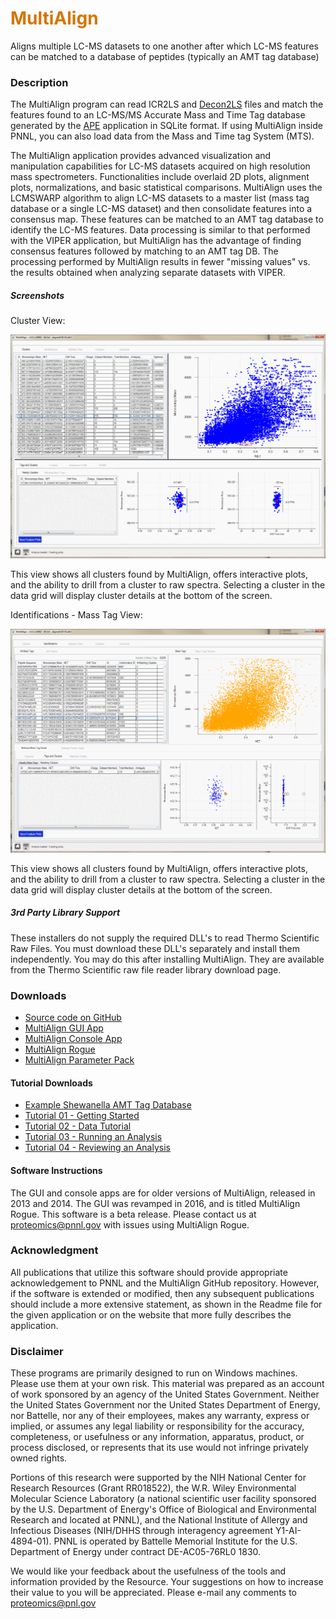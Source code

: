 # __<span style="color:#D57500">MultiAlign</span>__
Aligns multiple LC-MS datasets to one another after which LC-MS features can be matched to a database of peptides (typically an AMT tag database)

### Description
The MultiAlign program can read ICR2LS and [Decon2LS](https://pnnl-comp-mass-spec.github.io/DeconTools/) files and match the features found to an LC-MS/MS Accurate Mass and Time Tag database generated by the [APE](https://github.com/PNNL-Comp-Mass-Spec/APE-DLL) application in SQLite format. If using MultiAlign inside PNNL, you can also load data from the Mass and Time tag System (MTS).

The MultiAlign application provides advanced visualization and manipulation capabilities for LC-MS datasets acquired on high resolution mass spectrometers. Functionalities include overlaid 2D plots, alignment plots, normalizations, and basic statistical comparisons. MultiAlign uses the LCMSWARP algorithm to align LC-MS datasets to a master list (mass tag database or a single LC-MS dataset) and then consolidate features into a consensus map. These features can be matched to an AMT tag database to identify the LC-MS features. Data processing is similar to that performed with the VIPER application, but MultiAlign has the advantage of finding consensus features followed by matching to an AMT tag DB. The processing performed by MultiAlign results in fewer "missing values" vs. the results obtained when analyzing separate datasets with VIPER.

##### Screenshots
Cluster View:

![Cluster View Screenshot](MultiAlign_ClusterView_3.png)

This view shows all clusters found by MultiAlign, offers interactive plots, and the ability to drill from a cluster to raw spectra. Selecting a cluster in the data grid will display cluster details at the bottom of the screen.

Identifications - Mass Tag View:

![Mass Tag View Screenshot](MultiAlign_MassTagView_4.png)

This view shows all clusters found by MultiAlign, offers interactive plots, and the ability to drill from a cluster to raw spectra. Selecting a cluster in the data grid will display cluster details at the bottom of the screen.

##### 3rd Party Library Support

These installers do not supply the required DLL's to read Thermo Scientific Raw Files. You must download these DLL's separately and install them independently. You may do this after installing MultiAlign. They are available from the Thermo Scientific raw file reader library download page.

### Downloads
* [Source code on GitHub](https://github.com/PNNL-Comp-Mass-Spec/VIPER)
* [MultiAlign GUI App](https://github.com/PNNL-Comp-Mass-Spec/MultiAlign/releases/tag/GUI_v6.1.2)
* [MultiAlign Console App](https://github.com/PNNL-Comp-Mass-Spec/MultiAlign/releases/tag/v5.0.3)
* [MultiAlign Rogue](https://github.com/PNNL-Comp-Mass-Spec/MultiAlign/releases/tag/Rogue_v1.0.6193)
* [MultiAlign Parameter Pack](MultiAlignParameterPack.zip)

#### Tutorial Downloads
* [Example Shewanella AMT Tag Database](shewanella_P823_database.ape)
* [Tutorial 01 - Getting Started](MultiAlignTutorial-01-QuickStartGuide.pdf)
* [Tutorial 02 - Data Tutorial](MultiAlignTutorial-02-DataTutorial.pdf)
* [Tutorial 03 - Running an Analysis](MultiAlignTutorial-03-RunningAnalysis.pdf)
* [Tutorial 04 - Reviewing an Analysis](MultiAlignTutorial-04-ReviewingAnalysis.pdf)

#### Software Instructions
The GUI and console apps are for older versions of MultiAlign, released in 2013 and 2014.  The GUI was revamped in 2016, and is titled MultiAlign Rogue.  This software is a beta release.  Please contact us at proteomics@pnnl.gov with issues using MultiAlign Rogue.

### Acknowledgment

All publications that utilize this software should provide appropriate acknowledgement to PNNL and the MultiAlign GitHub repository. However, if the software is extended or modified, then any subsequent publications should include a more extensive statement, as shown in the Readme file for the given application or on the website that more fully describes the application.

### Disclaimer

These programs are primarily designed to run on Windows machines. Please use them at your own risk. This material was prepared as an account of work sponsored by an agency of the United States Government. Neither the United States Government nor the United States Department of Energy, nor Battelle, nor any of their employees, makes any warranty, express or implied, or assumes any legal liability or responsibility for the accuracy, completeness, or usefulness or any information, apparatus, product, or process disclosed, or represents that its use would not infringe privately owned rights.

Portions of this research were supported by the NIH National Center for Research Resources (Grant RR018522), the W.R. Wiley Environmental Molecular Science Laboratory (a national scientific user facility sponsored by the U.S. Department of Energy's Office of Biological and Environmental Research and located at PNNL), and the National Institute of Allergy and Infectious Diseases (NIH/DHHS through interagency agreement Y1-AI-4894-01). PNNL is operated by Battelle Memorial Institute for the U.S. Department of Energy under contract DE-AC05-76RL0 1830.

We would like your feedback about the usefulness of the tools and information provided by the Resource. Your suggestions on how to increase their value to you will be appreciated. Please e-mail any comments to proteomics@pnl.gov
